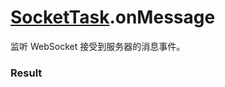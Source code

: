 # [SocketTask](../SocketTask.md).onMessage

监听 WebSocket 接受到服务器的消息事件。

### Result

<Results :data="results" />

<script setup>
const results = [
  {
    name: 'data',
    type: 'string | ArrayBuffer',
    desc: '服务器返回的消息',
    version: '0.1.0',
  }
]
</script>
